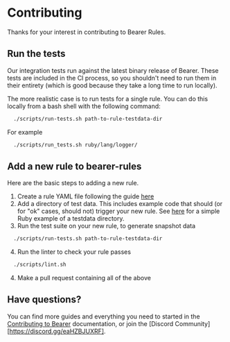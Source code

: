 # Contributing

Thanks for your interest in contributing to Bearer Rules.

## Run the tests

Our integration tests run against the latest binary release of Bearer. These tests are included in the CI process, so you shouldn't need to run them in their entirety (which is good because they take a long time to run locally).

The more realistic case is to run tests for a single rule. You can do this locally from a bash shell with the following command:

```bash
  ./scripts/run-tests.sh path-to-rule-testdata-dir
```

For example

```bash
  ./scripts/run_tests.sh ruby/lang/logger/
```

## Add a new rule to bearer-rules

Here are the basic steps to adding a new rule.

1. Create a rule YAML file following the guide [here](https://docs.bearer.com/guides/custom-rule/)
2. Add a directory of test data. This includes example code that should (or for "ok" cases, should not) trigger your new rule. See [here](https://github.com/Bearer/bearer-rules/ruby/lang/logger/testdata) for a simple Ruby example of a testdata directory.
3. Run the test suite on your new rule, to generate snapshot data
```bash
  ./scripts/run-tests.sh path-to-rule-testdata-dir
```
4. Run the linter to check your rule passes
```bash
  ./scripts/lint.sh
```
4. Make a pull request containing all of the above

## Have questions?

You can find more guides and everything you need to started in the [Contributing to Bearer](https://docs.bearer.com/contributing/) documentation, or join the [Discord Community][https://discord.gg/eaHZBJUXRF].
